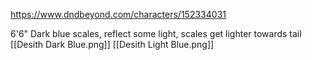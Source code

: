 https://www.dndbeyond.com/characters/152334031

6'6"
Dark blue scales, reflect some light, scales get lighter towards tail
[[Desith Dark Blue.png]]
[[Desith Light Blue.png]]